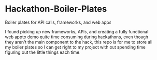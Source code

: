 # Hackathon-Boiler-Plates
Boiler plates for API calls, frameworks, and web apps

I found picking up new frameworks, APIs, and creating a fully functional web appto demo quite time consuming during hackathons, even though they aren't the main component to the hack, this repo is for me to store all my boiler plates so I can get right to my project with out spending time figuring out the little things each time.
